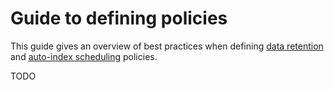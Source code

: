 # Guide to defining policies

This guide gives an overview of best practices when defining [data retention](configure_data_retention.md) and [auto-index scheduling](configure_auto_indexing.md) policies.

TODO
